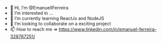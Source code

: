 - 👋 Hi, I’m @EmanuellFerreira
- 👀 I’m interested in ...
- 🌱 I’m currently learning ReactJs and NodeJS
- 💞️ I’m looking to collaborate on a exciting project
- 📫 How to reach me => https://www.linkedin.com/in/emanuel-ferreira-328787251/

<!---
EmanuellFerreira/EmanuellFerreira is a ✨ special ✨ repository because its `README.md` (this file) appears on your GitHub profile.
You can click the Preview link to take a look at your changes.
--->
